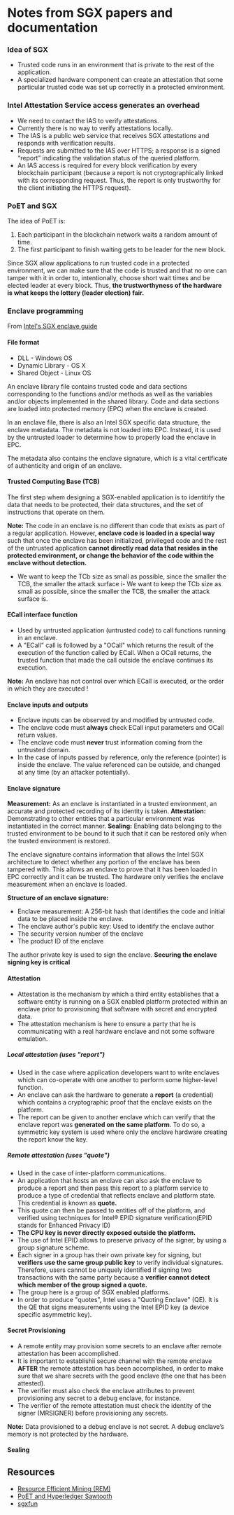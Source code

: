 # Notes from SGX papers and documentation

### Idea of SGX

- Trusted code runs in an environment that is private to the rest of the application.
- A specialized hardware component can create an attestation that some particular trusted code was set up correctly in a protected environment.

### Intel Attestation Service access generates an overhead

- We need to contact the IAS to verify attestations.
- Currently there is no way to verify attestations locally.
- The IAS is a public web service that receives SGX attestations and responds with verification results.
- Requests are submitted to the IAS over HTTPS; a response is a signed “report” indicating the validation status of the queried platform.
- An IAS access is required for every block verification by every blockchain participant (because a report is not cryptographically linked with its corresponding request. Thus, the report is only trustworthy for the client initiating the HTTPS request).

### PoET and SGX

The idea of PoET is:
1. Each participant in the blockchain network waits a random amount of time.
2. The first participant to finish waiting gets to be leader for the new block.

Since SGX allow applications to run trusted code in a protected environment, we can make sure that the code is trusted and that no one can tamper with it in order to, intentionally, choose short wait times and be elected leader at every block.
Thus, **the trustworthyness of the hardware is what keeps the lottery (leader election) fair.**

### Enclave programming
From [Intel's SGX enclave guide](https://software.intel.com/sites/default/files/managed/ae/48/Software-Guard-Extensions-Enclave-Writers-Guide.pdf)

#### File format

- DLL - Windows OS
- Dynamic Library - OS X
- Shared Object - Linux OS

An enclave library file contains trusted code and data sections corresponding to the functions and/or methods as well as the variables and/or objects implemented in the shared library. Code and data sections are loaded into protected memory (EPC) when the enclave is created.

In an enclave file, there is also an Intel SGX specific data structure, the enclave metadata. The metadata is not loaded into EPC. Instead, it is used by the untrusted loader to determine how to properly load the enclave in EPC.

The metadata also contains the enclave signature, which is a vital certificate of authenticity and origin of an enclave.

#### Trusted Computing Base (TCB)

The first step whem designing a SGX-enabled application is to identitify the data that needs to be protected, their data structures, and the set of instructions that operate on them.

**Note:** The code in an enclave is no different than code that exists as part of a regular application.
However, **enclave code is loaded in a special way** such that once the enclave has been initialized, privileged code and the rest of the untrusted application **cannot directly read data that resides in the protected environment, or change the behavior of the code within the enclave without detection.**

- We want to keep the TCb size as small as possible, since the smaller the TCB, the smaller the attack surface i- We want to keep the TCb size as small as possible, since the smaller the TCB, the smaller the attack surface is.

#### ECall interface function

- Used by untrusted application (untrusted code) to call functions running in an enclave.
- A "ECall" call is followed by a "OCall" which returns the result of the execution of the function called by ECall. When a OCall returns, the trusted function that made the call outside the enclave continues its execution.

**Note:** An enclave has not control over which ECall is executed, or the order in which they are executed !

#### Enclave inputs and outputs

- Enclave inputs can be observed by and modified by untrusted code.
- The enclave code must **always** check ECall input parameters and OCall return values.
- The enclave code must **never** trust information coming from the untrusted domain.
- In the case of inputs passed by reference, only the reference (pointer) is inside the enclave. The value referenced can be outside, and changed at any time (by an attacker potentially).

#### Enclave signature

**Measurement:** As an enclave is instantiated in a trusted environment, an accurate and protected recording of its identity is taken.
**Attestation:** Demonstrating to other entities that a particular environment was instantiated in the correct manner.
**Sealing:** Enabling data belonging to the trusted environment to be bound to it such that it can be restored only when the trusted environment is restored.

The enclave signature contains information that allows the Intel SGX architecture to detect whether any portion of the enclave has been tampered with. This allows an enclave to prove that it has been loaded in EPC correctly and it can be trusted.
The hardware only verifies the enclave measurement when an enclave is loaded.

**Structure of an enclave signature:**
- Enclave measurement: A 256-bit hash that identifies the code and initial data to be placed inside the enclave.
- The enclave author's public key: Used to identify the enclave author
- The security version number of the enclave
- The product ID of the enclave

The author private key is used to sign the enclave. **Securing the enclave signing key is critical**

#### Attestation

- Attestation is the mechanism by which a third entity establishes that a software entity is running on a SGX enabled platform protected within an enclave prior to provisioning that software with secret and encrypted data.
- The attestation mechanism is here to ensure a party that he is communicating with a real hardware enclave and not some software emulation.

##### Local attestation (uses "report")

- Used in the case where application developers want to write enclaves which can co-operate with one another to perform some higher-level function.
- An enclave can ask the hardware to generate a **report** (a credential) which contains a cryptographic proof that the enclave exists on the platform.
- The report can be given to another enclave which can verify that the enclave report was **generated on the same platform**. To do so, a symmetric key system is used where only the enclave hardware creating the report know the key.

##### Remote attestation (uses "quote")

- Used in the case of inter-platform communications.
- An application that hosts an enclave can also ask the enclave to produce a report and then pass this report to a platform service to produce a type of credential that reflects enclave and platform state. This credential is known as **quote.**
- This quote can then be passed to entities off of the platform, and verified using techniques for Intel® EPID signature verification(EPID stands for Enhanced Privacy ID)
- **The CPU key is never directly exposed outside the platform.**
- The use of Intel EPID allows to preserve privacy of the signer, by using a group signature scheme.
- Each signer in a group has their own private key for signing, but **verifiers use the same group public key** to verify individual signatures. Therefore, users cannot be uniquely identified if signing two transactions with the same party because a **verifier cannot detect which member of the group signed a quote.**
- The group here is a group of SGX enabled platforms.
- In order to produce "quotes", Intel uses a "Quoting Enclave" (QE). It is the QE that signs measurements using the Intel EPID key (a device specific asymmetric key).

#### Secret Provisioning

- A remote entity may provision some secrets to an enclave after remote attestation has been accomplished.
- It is important to establishii secure channel with the remote enclave **AFTER** the remote attestation has been accomplished, in order to make sure that we share secrets with the good enclave (the one that has been attested).
- The verifier must also check the enclave attributes to prevent provisioning any secret to a debug enclave, for instance.
- The verifier of the remote attestation must check the identity of the signer (MRSIGNER) before provisioning any secrets. 

**Note:** Data provisioned to a debug enclave is not secret. A debug enclave’s memory is not protected by the hardware.

#### Sealing



## Resources

- [Resource Efficient Mining (REM)](https://www.usenix.org/system/files/conference/usenixsecurity17/sec17-zhang.pdf)
- [PoET and Hyperledger Sawtooth](https://medium.com/kokster/understanding-hyperledger-sawtooth-proof-of-elapsed-time-e0c303577ec1)
- [sgxfun](https://github.com/kudelskisecurity/sgxfun/blob/master/paper/sgxpaper.md)
